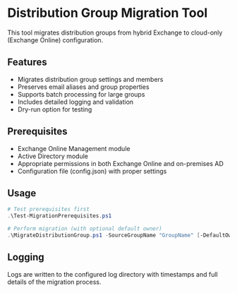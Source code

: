 # Distribution Group Migration Tool

This tool migrates distribution groups from hybrid Exchange to cloud-only (Exchange Online) configuration.

## Features
- Migrates distribution group settings and members
- Preserves email aliases and group properties
- Supports batch processing for large groups
- Includes detailed logging and validation
- Dry-run option for testing

## Prerequisites
- Exchange Online Management module
- Active Directory module
- Appropriate permissions in both Exchange Online and on-premises AD
- Configuration file (config.json) with proper settings

## Usage
```powershell
# Test prerequisites first
.\Test-MigrationPrerequisites.ps1

# Perform migration (with optional default owner)
.\MigrateDistributionGroup.ps1 -SourceGroupName "GroupName" [-DefaultOwner "owner@domain.com"] [-DryRun]
```

## Logging
Logs are written to the configured log directory with timestamps and full details of the migration process.
